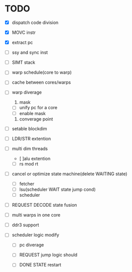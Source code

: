 # TODO
- [x] dispatch code division
- [x] MOVC instr
- [x] extract pc
- [ ] ssy and sync inst
- [ ] SIMT stack
- [ ] warp schedule(core to warp)
- [ ] cache between cores/warps
- [ ] warp diverage
   1. mask
   - [ ] unify pc for a core 
   - [ ] enable mask
   1. converage point
- [ ] setable blockdim
- [ ] LDR/STR extention
- [ ] multi dim threads
   - [ ]alu extention
   - [ ] rs mod rt

- [ ] cancel or optimize state machine(delete WAITING state)
   - [ ] fetcher  
   - [ ] lsu(scheduler WAIT state jump cond)
   - [ ] scheduler

- [ ] REQUEST DECODE state fusion
- [ ] multi warps in one core
- [ ] ddr3 support
  
- [ ] scheduler logic modify
   - [ ] pc diverage 
   - [ ] REQUEST jump logic should
   - [ ] DONE STATE restart
  